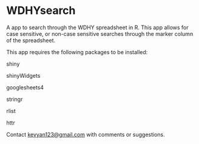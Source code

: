 # WDHYsearch

A app to search through the WDHY spreadsheet in R. This app allows for case sensitive, or non-case sensitive searches through the marker column of the spreadsheet. 

This app requires the following packages to be installed:

shiny

shinyWidgets

googlesheets4

stringr

rlist

httr

Contact kevyan123@gmail.com with comments or suggestions.
